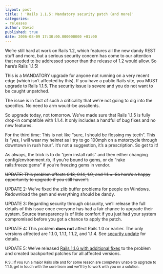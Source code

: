 ```yaml
---
layout: post
title: ! 'Rails 1.1.5: Mandatory security patch (and more)'
categories:
- releases
author: David
published: true
date: 2006-08-09 17:30:00.000000000 +01:00
---
```

<p>We&#8217;re still hard at work on Rails 1.2, which features all the new dandy <span class="caps">REST</span> stuff and more, but a serious security concern has come to our attention that needed to be addressed sooner than the release of 1.2 would allow. So here&#8217;s Rails 1.1.5!</p>
<p>This is a <span class="caps">MANDATORY</span> upgrade for anyone not running on a very recent edge (which isn&#8217;t affected by this). If you have a public Rails site, you <span class="caps">MUST</span> upgrade to Rails 1.1.5. The security issue is severe and you do not want to be caught unpatched.</p>
<p>The issue is in fact of such a criticality that we&#8217;re not going to dig into the specifics. No need to arm would-be assalients.</p>
<p>So upgrade today, not tomorrow. We&#8217;ve made sure that Rails 1.1.5 is fully drop-in compatible with 1.1.4. It only includes a handful of bug fixes and no new features.</p>
<p>For the third time: This is not like &#8220;sure, I should be flossing my teeth&#8221;. This is &#8220;yes, I will wear my helmet as I try to go 100mph on a motorcycle through downtown in rush hour&#8221;. It&#8217;s not a suggestion, it&#8217;s a prescription. So get to it!</p>
<p>As always, the trick is to do &#8220;gem install rails&#8221; and then either changing config/environment.rb, if you&#8217;re bound to gems, or do &#8220;rake rails:freeze:gems&#8221; if you&#8217;re freezing gems in vendor.</p>
<p><strike><span class="caps">UPDATE</span>: This problem affects 0.13, 0.14, 1.0, and 1.1.&#215;. So here&#8217;s a happy opportunity to upgrade if you still haven&#8217;t.</strike></p>
<p><span class="caps">UPDATE</span> 2: We&#8217;ve fixed the zlib buffer problems for people on Windows. Redownload the gem and everything should be dandy.</p>
<p><span class="caps">UPDATE</span> 3: Regarding security through obscurity, we&#8217;ll release the full details of this issue once everyone has had a fair chance to upgrade their system. Source transparency is of little comfort if you just had your system compromised before you got a chance to apply the patch.</p>
<p><span class="caps">UPDATE</span> 4: This problem <strong>does not</strong> affect Rails 1.0 or earlier. The only versions affected are 1.1.0, 1.1.1, 1.1.2, and 1.1.4. See <a href="https://rubyonrails.org/2006/8/10/security-update-rails-1-0-not-affected">security update</a> for details.</p>
<p><span class="caps">UPDATE</span> 5: We&#8217;ve released <a href="https://rubyonrails.org/2006/8/10/rails-1-1-6-backports-and-full-disclosure">Rails 1.1.6 with additional fixes</a> to the problem and created backported patches for all affected versions.</p>
<p><small>P.S.: If you run a major Rails site and for some reason are completely unable to upgrade to 1.1.5, get in touch with the core team and we&#8217;ll try to work with you on a solution.</small></p>